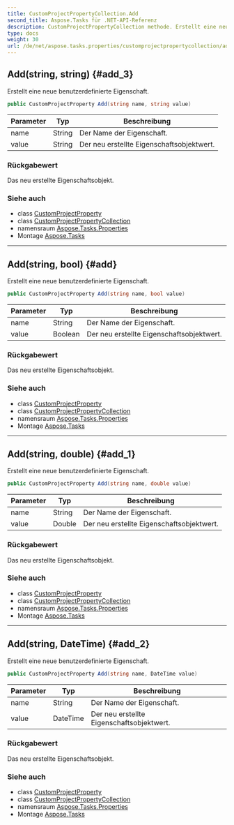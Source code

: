 ```yaml
---
title: CustomProjectPropertyCollection.Add
second_title: Aspose.Tasks für .NET-API-Referenz
description: CustomProjectPropertyCollection methode. Erstellt eine neue benutzerdefinierte Eigenschaft.
type: docs
weight: 30
url: /de/net/aspose.tasks.properties/customprojectpropertycollection/add/
---
```

## Add(string, string) {#add_3}

Erstellt eine neue benutzerdefinierte Eigenschaft.

```csharp
public CustomProjectProperty Add(string name, string value)
```

| Parameter | Typ | Beschreibung |
| --- | --- | --- |
| name | String | Der Name der Eigenschaft. |
| value | String | Der neu erstellte Eigenschaftsobjektwert. |

### Rückgabewert

Das neu erstellte Eigenschaftsobjekt.

### Siehe auch

* class [CustomProjectProperty](../../customprojectproperty/)
* class [CustomProjectPropertyCollection](../)
* namensraum [Aspose.Tasks.Properties](../../customprojectpropertycollection/)
* Montage [Aspose.Tasks](../../../)

---

## Add(string, bool) {#add}

Erstellt eine neue benutzerdefinierte Eigenschaft.

```csharp
public CustomProjectProperty Add(string name, bool value)
```

| Parameter | Typ | Beschreibung |
| --- | --- | --- |
| name | String | Der Name der Eigenschaft. |
| value | Boolean | Der neu erstellte Eigenschaftsobjektwert. |

### Rückgabewert

Das neu erstellte Eigenschaftsobjekt.

### Siehe auch

* class [CustomProjectProperty](../../customprojectproperty/)
* class [CustomProjectPropertyCollection](../)
* namensraum [Aspose.Tasks.Properties](../../customprojectpropertycollection/)
* Montage [Aspose.Tasks](../../../)

---

## Add(string, double) {#add_1}

Erstellt eine neue benutzerdefinierte Eigenschaft.

```csharp
public CustomProjectProperty Add(string name, double value)
```

| Parameter | Typ | Beschreibung |
| --- | --- | --- |
| name | String | Der Name der Eigenschaft. |
| value | Double | Der neu erstellte Eigenschaftsobjektwert. |

### Rückgabewert

Das neu erstellte Eigenschaftsobjekt.

### Siehe auch

* class [CustomProjectProperty](../../customprojectproperty/)
* class [CustomProjectPropertyCollection](../)
* namensraum [Aspose.Tasks.Properties](../../customprojectpropertycollection/)
* Montage [Aspose.Tasks](../../../)

---

## Add(string, DateTime) {#add_2}

Erstellt eine neue benutzerdefinierte Eigenschaft.

```csharp
public CustomProjectProperty Add(string name, DateTime value)
```

| Parameter | Typ | Beschreibung |
| --- | --- | --- |
| name | String | Der Name der Eigenschaft. |
| value | DateTime | Der neu erstellte Eigenschaftsobjektwert. |

### Rückgabewert

Das neu erstellte Eigenschaftsobjekt.

### Siehe auch

* class [CustomProjectProperty](../../customprojectproperty/)
* class [CustomProjectPropertyCollection](../)
* namensraum [Aspose.Tasks.Properties](../../customprojectpropertycollection/)
* Montage [Aspose.Tasks](../../../)


